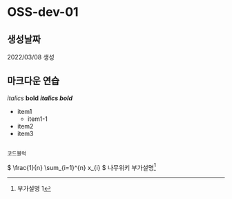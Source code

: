 # OSS-dev-01
## 생성날짜
2022/03/08 생성

## 마크다운 연습

*italics*
**bold**
***italics bold***

- item1
  + item1-1
- item2
- item3

```

코드블럭
```

$ \frac{1}{n} \sum_{i=1}^{n} x_{i} $
나무위키 부가설명[^1]

[^1]: 부가설명 1

